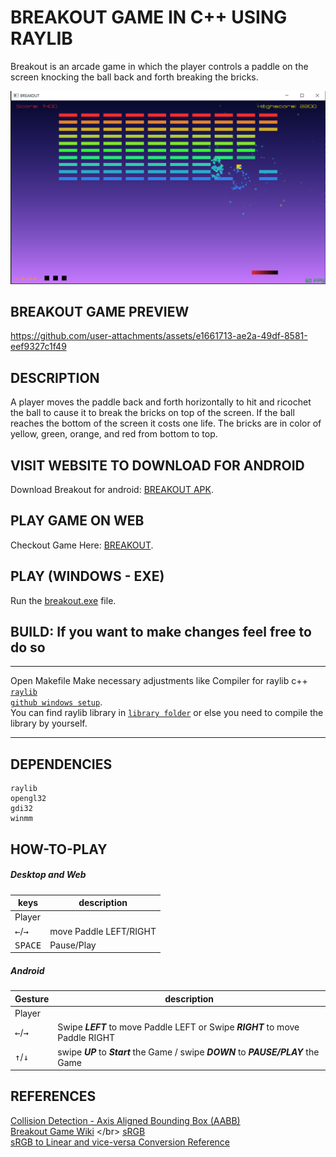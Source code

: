 # BREAKOUT GAME IN C++ USING RAYLIB

 Breakout is an arcade game in which the player controls a paddle on the screen knocking the ball back and forth breaking the bricks.
 
 ![thumbnail](./Breakout.png)

## BREAKOUT GAME PREVIEW
https://github.com/user-attachments/assets/e1661713-ae2a-49df-8581-eef9327c1f49

## DESCRIPTION
 A player moves the paddle back and forth horizontally to hit and ricochet the ball to cause it to break the bricks on top of the screen.
 If the ball reaches the bottom of the screen it costs one life.
 The bricks are in color of yellow, green, orange, and red from bottom to top.

## VISIT WEBSITE TO DOWNLOAD FOR ANDROID
Download Breakout for android: [BREAKOUT APK](https://abhikumar45444.github.io/Breakout-App/).

## PLAY GAME ON WEB
Checkout Game Here: [BREAKOUT](https://abhikumar45444.github.io/BREAKOUT/).

## PLAY (WINDOWS - EXE)
 Run the [breakout.exe](./build) file.

## BUILD: If you want to make changes feel free to do so
***
Open Makefile
Make necessary adjustments like Compiler for raylib c++ <code>[raylib github windows setup](https://github.com/raysan5/raylib/wiki/Working-on-Windows)</code>.</br>
You can find raylib library in <code>[library folder](./lib)</code> or else you need to compile the library by yourself.
***

## DEPENDENCIES
```console
raylib
opengl32 
gdi32 
winmm
```

## HOW-TO-PLAY
##### Desktop and Web
|keys|description|
|---|---|
|Player|
|<kbd>←</kbd>/<kbd>→</kbd>|move Paddle LEFT/RIGHT|
|<kbd>SPACE</kbd>|Pause/Play|

##### Android
|Gesture|description|
|---|---|
|Player|
|<kbd>←</kbd>/<kbd>→</kbd>|Swipe <em><b>LEFT</b></em> to move Paddle LEFT  or Swipe <em><b>RIGHT</b></em> to move Paddle RIGHT|
|<kbd>↑</kbd>/<kbd>↓</kbd>|swipe <em><b>UP</b></em> to <em><b>Start</b></em> the Game / swipe <em><b>DOWN</b></em> to <em><b>PAUSE/PLAY</b></em> the Game|

## REFERENCES
[Collision Detection - Axis Aligned Bounding Box (AABB)](https://medium.com/@hemalatha.psna/collision-detection-in-javascript-efafe8bba2c0) </br>
[Breakout Game Wiki](https://en.wikipedia.org/wiki/Breakout_(video_game)) </br>
[sRGB](https://en.wikipedia.org/wiki/SRGB#:~:text=sRGB%20is%20a%20standard%20RGB,%2D2%2D1%3A1999.) </br>
[sRGB to Linear and vice-versa Conversion Reference](https://github.com/nothings/stb/blob/master/deprecated/stb_image_resize.h)